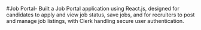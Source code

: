#Job Portal- Built a Job Portal application using React.js, designed for candidates to apply and view job status, save jobs, and for recruiters to post and manage job listings, with Clerk handling secure user authentication.
